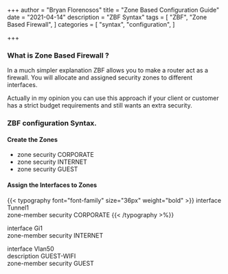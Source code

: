 +++
author = "Bryan Florenosos"
title = "Zone Based Configuration Guide"
date = "2021-04-14"
description = "ZBF Syntax"
tags = [
    "ZBF",
    "Zone Based Firewall",
]
categories = [
    "syntax",
    "configuration",
]

+++

### What is Zone Based Firewall ?

In a much simpler explanation ZBF  allows you to make a router act as a firewall. You will allocate and assigned security zones to different interfaces.

Actually in my opinion you can use this approach if your client or customer has a strict budget requirements and still wants an extra security.


### ZBF configuration Syntax.

#### Create the Zones

* zone security CORPORATE
* zone security INTERNET
* zone security GUEST

#### Assign the Interfaces to Zones

{{< typography font="font-family" size="36px" weight="bold" >}}
interface Tunnel1  
zone-member security CORPORATE
{{< /typography >%}}

interface Gi1  
zone-member security INTERNET
 
interface Vlan50  
description GUEST-WIFI  
zone-member security GUEST

